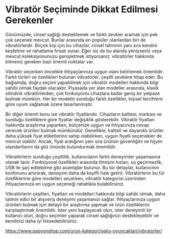 # Vibratör Seçiminde Dikkat Edilmesi Gerekenler

Günümüzde, cinsel sağlığı desteklemek ve farklı zevkler aramak için pek çok seçenek mevcut. Bunlar arasında en popüler olanlardan biri de vibratörlerdir. Birçok kişi için bu cihazlar, cinsel tatminin yanı sıra kendini keşfetme ve rahatlama fırsatı sunar. Eğer siz de bu alanda yeniyseniz veya mevcut koleksiyonunuzu genişletmek istiyorsanız, vibratörler hakkında bilmeniz gereken bazı önemli noktalar var.

Vibratör seçerken öncelikle ihtiyaçlarınıza uygun olanı belirlemek önemlidir. Farklı türleri ve özellikleri bulunan vibratörler, çeşitli zevklere hitap eder. Bu bağlamda, doğru seçimi yapabilmek için vibratör modelleri hakkında bilgi sahibi olmak faydalı olacaktır. Piyasada yer alan modeller arasında, klasik silindirik vibratörlerden, çok fonksiyonlu cihazlara kadar geniş bir yelpaze bulmak mümkün. Her bir modelin sunduğu farklı özellikler, kişisel tercihlere göre uyum sağlamak üzere tasarlanmıştır.

Bir diğer önemli konu ise vibratör fiyatlarıdır. Cihazların kalitesi, markası ve sunduğu özelliklere göre fiyatlar değişiklik gösterebilir. Vibratör fiyatları hakkında araştırma yaparken, bütçenize uygun ve ihtiyacınıza cevap verecek ürünleri bulmak mümkündür. Genellikle, kaliteli ve dayanıklı ürünler daha yüksek fiyat etiketlerine sahip olabilirken, uygun fiyatlı seçenekler de mevcut olabilir. Ancak, fiyat aralığının yanı sıra ürünün güvenliğini ve hijyen standartlarını da göz önünde bulundurmak önemlidir.

Vibratörlerin sunduğu çeşitlilik, kullanıcıların farklı deneyimler yaşamasına olanak tanır. Fonksiyonel özellikleri arasında titreşim hızları, su geçirmezlik, USB ile şarj edilebilme gibi avantajlar bulunur. Bu tür detaylar, kullanıcının konforunu artırarak, deneyimi daha da keyifli hale getirir. Vibratörlerin bu tür özelliklerine göre modelleri seçerken, vibratör kategorisi üzerinden ihtiyaçlarınıza en uygun seçeneği rahatlıkla bulabilirsiniz.

Vibratörlerin çeşitleri, fiyatları ve modelleri hakkında bilgi sahibi olmak, daha tatmin edici bir alışveriş deneyimi yaşamanızı sağlar. İhtiyaçlarınıza uygun ürünleri bulmak için detaylı bir araştırma yapmak ve ürün özelliklerini karşılaştırmak önemlidir. İster yeni başlayacak olun, ister deneyimli bir kullanıcı olun, doğru seçimler yaparak cinsel sağlığınızı destekleyebilir ve kendinizi daha iyi hissedebilirsiniz.


https://www.papyonshop.com/urun-kategori/seks-oyuncaklari/vibratorler/
